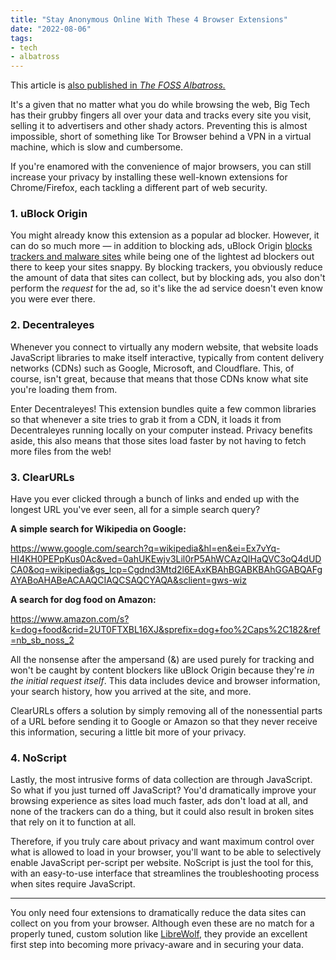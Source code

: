 ```yaml
---
title: "Stay Anonymous Online With These 4 Browser Extensions"
date: "2022-08-06"
tags:
- tech
- albatross
---
```


This article is [also published in *The FOSS Albatross.*](https://medium.com/the-foss-albatross/stay-anonymous-online-with-these-4-browser-extensions-f032c43f2bb)

It's a given that no matter what you do while browsing the web, Big Tech has their grubby fingers all over your data and tracks every site you visit, selling it to advertisers and other shady actors. Preventing this is almost impossible, short of something like Tor Browser behind a VPN in a virtual machine, which is slow and cumbersome.

<!-- more -->

If you're enamored with the convenience of major browsers, you can still increase your privacy by installing these well-known extensions for Chrome/Firefox, each tackling a different part of web security.

### 1. uBlock Origin 

You might already know this extension as a popular ad blocker. However, it can do so much more — in addition to blocking ads, uBlock Origin [blocks trackers and malware sites](https://github.com/gorhill/uBlock) while being one of the lightest ad blockers out there to keep your sites snappy. By blocking trackers, you obviously reduce the amount of data that sites can collect, but by blocking ads, you also don't perform the *request* for the ad, so it's like the ad service doesn't even know you were ever there.

### 2. Decentraleyes 

Whenever you connect to virtually any modern website, that website loads JavaScript libraries to make itself interactive, typically from content delivery networks (CDNs) such as Google, Microsoft, and Cloudflare. This, of course, isn't great, because that means that those CDNs know what site you're loading them from.

Enter Decentraleyes! This extension bundles quite a few common libraries so that whenever a site tries to grab it from a CDN, it loads it from Decentraleyes running locally on your computer instead. Privacy benefits aside, this also means that those sites load faster by not having to fetch more files from the web!

### 3. ClearURLs 

Have you ever clicked through a bunch of links and ended up with the longest URL you've ever seen, all for a simple search query?

**A simple search for Wikipedia on Google:**

https://www.google.com/search?q=wikipedia&hl=en&ei=Ex7vYq-HI4KH0PEPpKus0Ac&ved=0ahUKEwjv3Lil0rP5AhWCAzQIHaQVC3oQ4dUDCA0&oq=wikipedia&gs_lcp=Cgdnd3Mtd2l6EAxKBAhBGABKBAhGGABQAFgAYABoAHABeACAAQCIAQCSAQCYAQA&sclient=gws-wiz

**A search for dog food on Amazon:**

https://www.amazon.com/s?k=dog+food&crid=2UT0FTXBL16XJ&sprefix=dog+foo%2Caps%2C182&ref=nb_sb_noss_2

All the nonsense after the ampersand (&) are used purely for tracking and won't be caught by content blockers like uBlock Origin because they're *in the initial request itself*. This data includes device and browser information, your search history, how you arrived at the site, and more.

ClearURLs offers a solution by simply removing all of the nonessential parts of a URL before sending it to Google or Amazon so that they never receive this information, securing a little bit more of your privacy.

### 4. NoScript 

Lastly, the most intrusive forms of data collection are through JavaScript. So what if you just turned off JavaScript? You'd dramatically improve your browsing experience as sites load much faster, ads don't load at all, and none of the trackers can do a thing, but it could also result in broken sites that rely on it to function at all.

Therefore, if you truly care about privacy and want maximum control over what is allowed to load in your browser, you'll want to be able to selectively enable JavaScript per-script per website. NoScript is just the tool for this, with an easy-to-use interface that streamlines the troubleshooting process when sites require JavaScript.

------

You only need four extensions to dramatically reduce the data sites can collect on you from your browser. Although even these are no match for a properly tuned, custom solution like [LibreWolf](https://librewolf.net/), they provide an excellent first step into becoming more privacy-aware and in securing your data.
